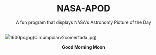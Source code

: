 <div align="center">
  <h1>
    NASA-APOD
  </h1>
</div>
  
<div align="center">
  A fun program that displays NASA's Astronomy Picture of the Day
</div>

<br>

![](https://apod.nasa.gov/apod/image/2401/HimmlichesDreieckSaarburg_TWAN_mercurybildweb.jpg)1600px.jpg)Circumpolarv2comentada.jpg)

<p align = "center">
  <b>Good Morning Moon</b>
</p>
